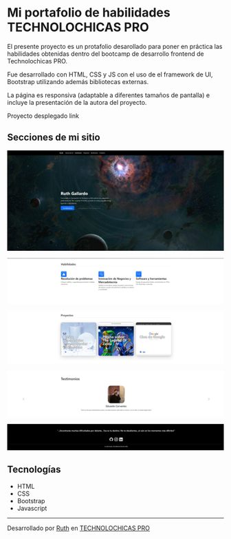 # Mi portafolio de habilidades TECHNOLOCHICAS PRO

El presente proyecto es un protafolio desarollado para poner en práctica las habilidades obtenidas dentro del bootcamp de desarrollo frontend de Technolochicas PRO.

Fue desarrollado con HTML, CSS y JS con el uso de el framework de UI, Bootstrap utilizando además bibliotecas externas. 

La página es responsiva (adaptable a diferentes tamaños de pantalla) e incluye la presentación de la autora del proyecto.

Proyecto desplegado link

## Secciones de mi sitio

![Presentación](assets/readme/1.jpeg)

![Habilidades](assets/readme/2.jpeg)

![Proyectos](assets/readme/3.jpeg)

![Testimonios](assets/readme/4.jpeg)

![Contacto](assets/readme/5.jpeg)


## Tecnologías


* HTML
* CSS
* Bootstrap 
* Javascript

---
Desarrollado  por [Ruth](https://www.instagram.com/schatten_neider?igsh=eDBhbmcwcGVvMWUx&utm_source=qr) en [TECHNOLOCHICAS PRO](https://tecnolochicas.mx/)